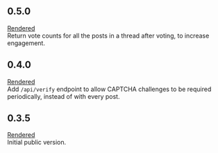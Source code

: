 ## 0.5.0
[Rendered](https://app.swaggerhub.com/apis-docs/CabinetCapacity/Dialect/0.5.0)\
Return vote counts for all the posts in a thread after voting, to increase engagement.

## 0.4.0
[Rendered](https://app.swaggerhub.com/apis-docs/CabinetCapacity/Dialect/0.4.0)\
Add `/api/verify` endpoint to allow CAPTCHA challenges to be required periodically, instead of with every post.

## 0.3.5
[Rendered](https://app.swaggerhub.com/apis-docs/CabinetCapacity/Dialect/0.3.5)\
Initial public version.
